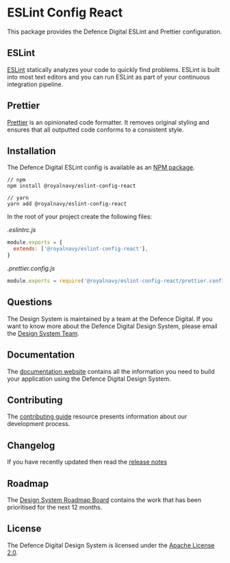 # ESLint Config React

This package provides the Defence Digital ESLint and Prettier configuration.

## ESLint

[ESLint](https://eslint.org/) statically analyzes your code to quickly find problems. ESLint is built into most text editors and you can run ESLint as part of your continuous integration pipeline.

## Prettier

[Prettier](https://prettier.io/) is an opinionated code formatter. It removes original styling and ensures that all outputted code conforms to a consistent style.

## Installation

The Defence Digital ESLint config is available as an [NPM package](https://www.npmjs.com/package/@royalnavy/eslint-config-react).

```
// npm
npm install @royalnavy/eslint-config-react

// yarn
yarn add @royalnavy/eslint-config-react
```

In the root of your project create the following files:

_.eslintrc.js_

```js
module.exports = {
  extends: ['@royalnavy/eslint-config-react'],
}
```

_.prettier.config.js_	

```js	
module.exports = require('@royalnavy/eslint-config-react/prettier.config.js')
```

## Questions

The Design System is maintained by a team at the Defence Digital. If you want to know more about the Defence Digital Design System, please email the [Design System Team](mailto:design-system@royalnavy.io).

## Documentation

The [documentation website](https://docs.royalnavy.io/) contains all the information you need to build your application using the Defence Digital Design System.

## Contributing

The [contributing guide](https://github.com/defencedigital/mod-uk-design-system/blob/master/docs/contributing.md) resource presents information about our development process. 

## Changelog

If you have recently updated then read the [release notes](https://github.com/defencedigital/mod-uk-design-system/releases)

## Roadmap

The [Design System Roadmap Board](https://github.com/defencedigital/mod-uk-design-system/projects/7) contains the work that has been prioritised for the next 12 months.

## License

The Defence Digital Design System is licensed under the [Apache License 2.0](https://github.com/defencedigital/mod-uk-design-system/blob/master/LICENSE).
